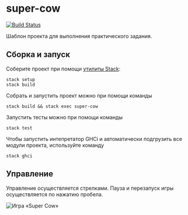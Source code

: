# super-cow

[![Build Status](https://travis-ci.org/cmc-haskell-2017/project-template.svg?branch=master)](https://travis-ci.org/cmc-haskell-2017/project-template)

Шаблон проекта для выполнения практического задания.

## Сборка и запуск

Соберите проект при помощи [утилиты Stack](https://www.haskellstack.org):

```
stack setup
stack build
```

Собрать и запустить проект можно при помощи команды

```
stack build && stack exec super-cow
```

Запустить тесты можно при помощи команды

```
stack test
```

Чтобы запустить интепретатор GHCi и автоматически подгрузить все модули проекта, используйте команду

```
stack ghci
```

## Управление 

Управление осуществляется стрелками. Пауза и перезапуск игры осуществляется
по нажатию пробела.

![Игра «Super Cow»](images/game-preview.gif)
